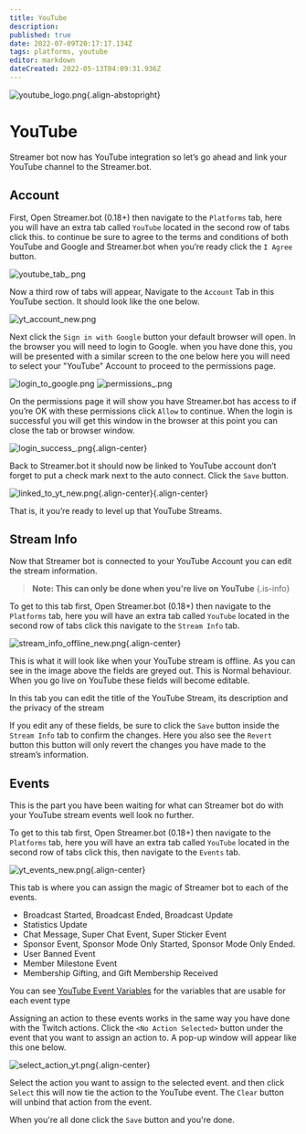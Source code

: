 ```yaml
---
title: YouTube
description: 
published: true
date: 2022-07-09T20:17:17.134Z
tags: platforms, youtube
editor: markdown
dateCreated: 2022-05-13T04:09:31.936Z
---
```


![youtube_logo.png](https://streamer.bot/img/integrations/youtube.png){.align-abstopright}

# YouTube
Streamer bot now has YouTube integration so let’s go ahead and link your YouTube channel to the Streamer.bot. 

## Account
First, Open Streamer.bot (0.18+) then navigate to the `Platforms` tab, here you will have an extra tab called `YouTube` located in the second row of tabs click this. to continue be sure to agree to the terms and conditions of both YouTube and Google and Streamer.bot when you’re ready click the `I Agree` button.

![youtube_tab_.png](/youtube/youtube_tab_.png)



Now a third row of tabs will appear, Navigate to the `Account` Tab in this YouTube section. It should look like the one below. 

![yt_account_new.png](/youtube/yt_account_new.png)

Next click the `Sign in with Google` button your default browser will open. In the browser you will need to login to Google. when you have done this, you will be presented with a similar screen to the one below here you will need to select your "YouTube" Account to proceed to the permissions page.

![login_to_google.png](/youtube/login_to_google.png) ![permissions_.png](/youtube/permissions_.png)

On the permissions page it will show you have Streamer.bot has access to if you’re OK with these permissions click `Allow` to continue. When the login is successful you will get this window in the browser at this point you can close the tab or browser window. 

![login_success_.png](/youtube/login_success_.png){.align-center}

Back to Streamer.bot it should now be linked to YouTube account don’t forget to put a check mark next to the auto connect. Click the `Save` button. 

![linked_to_yt_new.png](/youtube/linked_to_yt_new.png){.align-center}{.align-center}

That is, it you’re ready to level up that YouTube Streams.


## Stream Info

Now that Streamer bot is connected to your YouTube Account you can edit the stream information.

> **Note: This can only be done when you're live on YouTube**
{.is-info}

To get to this tab first, Open Streamer.bot (0.18+) then navigate to the `Platforms` tab, here you will have an extra tab called `YouTube` located in the second row of tabs click this navigate to the `Stream Info` tab. 

![stream_info_offline_new.png](/youtube/stream_info_offline_new.png){.align-center}

This is what it will look like when your YouTube stream is offline. As you can see in the image above the fields are greyed out. This is Normal behaviour. When you go live on YouTube these fields will become editable. 

In this tab you can edit the title of the YouTube Stream, its description and the privacy of the stream 

If you edit any of these fields, be sure to click the `Save` button inside the `Stream Info` tab to confirm the changes. Here you also see the `Revert` button this button will only revert the changes you have made to the stream’s information.
 

## Events

This is the part you have been waiting for what can Streamer bot do with your YouTube stream events well look no further.  

To get to this tab first, Open Streamer.bot (0.18+) then navigate to the `Platforms` tab, here you will have an extra tab called `YouTube` located in the second row of tabs click this, then navigate to the `Events` tab. 

![yt_events_new.png](/youtube/yt_events_new.png){.align-center}

This tab is where you can assign the magic of Streamer bot to each of the events. 

- Broadcast Started, Broadcast Ended, Broadcast Update
- Statistics Update
- Chat Message, Super Chat Event, Super Sticker Event
- Sponsor Event, Sponsor Mode Only Started, Sponsor Mode Only Ended.
- User Banned Event
- Member Milestone Event
- Membership Gifting, and Gift Membership Received

You can see [YouTube Event Variables](/en/Platforms/YouTube/Events) for the variables that are usable for each event type

Assigning an action to these events works in the same way you have done with the Twitch actions. 
Click the ` <No Action Selected> ` button under the event that you want to assign an action to. A pop-up window will appear like this one below.

![select_action_yt.png](/youtube/select_action_yt.png){.align-center}

Select the action you want to assign to the selected event. and then click `Select` this will now tie the action to the YouTube event. The `Clear` button will unbind that action from the event. 


When you're all done click the `Save` button and you're done. 